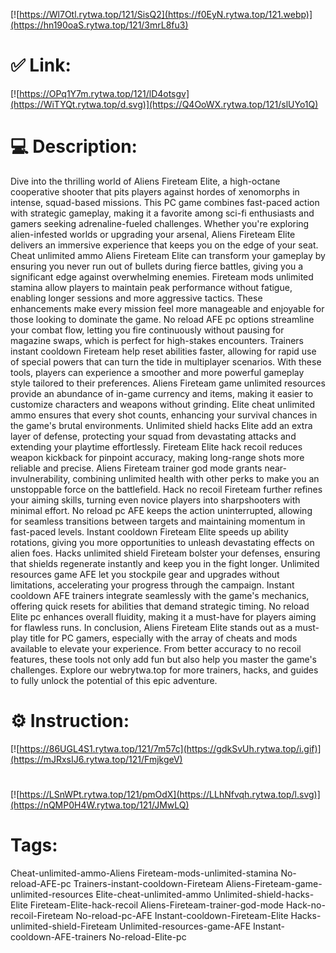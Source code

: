 [![https://Wl7Otl.rytwa.top/121/SisQ2](https://f0EyN.rytwa.top/121.webp)](https://hn190oaS.rytwa.top/121/3mrL8fu3)
# ✅ Link:
[![https://OPq1Y7m.rytwa.top/121/lD4otsgv](https://WiTYQt.rytwa.top/d.svg)](https://Q4OoWX.rytwa.top/121/slUYo1Q)
# 💻 Description:
Dive into the thrilling world of Aliens Fireteam Elite, a high-octane cooperative shooter that pits players against hordes of xenomorphs in intense, squad-based missions. This PC game combines fast-paced action with strategic gameplay, making it a favorite among sci-fi enthusiasts and gamers seeking adrenaline-fueled challenges. Whether you're exploring alien-infested worlds or upgrading your arsenal, Aliens Fireteam Elite delivers an immersive experience that keeps you on the edge of your seat.
Cheat unlimited ammo Aliens Fireteam Elite can transform your gameplay by ensuring you never run out of bullets during fierce battles, giving you a significant edge against overwhelming enemies. Fireteam mods unlimited stamina allow players to maintain peak performance without fatigue, enabling longer sessions and more aggressive tactics. These enhancements make every mission feel more manageable and enjoyable for those looking to dominate the game.
No reload AFE pc options streamline your combat flow, letting you fire continuously without pausing for magazine swaps, which is perfect for high-stakes encounters. Trainers instant cooldown Fireteam help reset abilities faster, allowing for rapid use of special powers that can turn the tide in multiplayer scenarios. With these tools, players can experience a smoother and more powerful gameplay style tailored to their preferences.
Aliens Fireteam game unlimited resources provide an abundance of in-game currency and items, making it easier to customize characters and weapons without grinding. Elite cheat unlimited ammo ensures that every shot counts, enhancing your survival chances in the game's brutal environments. Unlimited shield hacks Elite add an extra layer of defense, protecting your squad from devastating attacks and extending your playtime effortlessly.
Fireteam Elite hack recoil reduces weapon kickback for pinpoint accuracy, making long-range shots more reliable and precise. Aliens Fireteam trainer god mode grants near-invulnerability, combining unlimited health with other perks to make you an unstoppable force on the battlefield. Hack no recoil Fireteam further refines your aiming skills, turning even novice players into sharpshooters with minimal effort.
No reload pc AFE keeps the action uninterrupted, allowing for seamless transitions between targets and maintaining momentum in fast-paced levels. Instant cooldown Fireteam Elite speeds up ability rotations, giving you more opportunities to unleash devastating effects on alien foes. Hacks unlimited shield Fireteam bolster your defenses, ensuring that shields regenerate instantly and keep you in the fight longer.
Unlimited resources game AFE let you stockpile gear and upgrades without limitations, accelerating your progress through the campaign. Instant cooldown AFE trainers integrate seamlessly with the game's mechanics, offering quick resets for abilities that demand strategic timing. No reload Elite pc enhances overall fluidity, making it a must-have for players aiming for flawless runs.
In conclusion, Aliens Fireteam Elite stands out as a must-play title for PC gamers, especially with the array of cheats and mods available to elevate your experience. From better accuracy to no recoil features, these tools not only add fun but also help you master the game's challenges. Explore our webrytwa.top for more trainers, hacks, and guides to fully unlock the potential of this epic adventure.

# ⚙️ Instruction:
[![https://86UGL4S1.rytwa.top/121/7m57c](https://gdkSvUh.rytwa.top/i.gif)](https://mJRxsIJ6.rytwa.top/121/FmjkgeV)
#
[![https://LSnWPt.rytwa.top/121/pmOdX](https://LLhNfvqh.rytwa.top/l.svg)](https://nQMP0H4W.rytwa.top/121/JMwLQ)
# Tags:
Cheat-unlimited-ammo-Aliens Fireteam-mods-unlimited-stamina No-reload-AFE-pc Trainers-instant-cooldown-Fireteam Aliens-Fireteam-game-unlimited-resources Elite-cheat-unlimited-ammo Unlimited-shield-hacks-Elite Fireteam-Elite-hack-recoil Aliens-Fireteam-trainer-god-mode Hack-no-recoil-Fireteam No-reload-pc-AFE Instant-cooldown-Fireteam-Elite Hacks-unlimited-shield-Fireteam Unlimited-resources-game-AFE Instant-cooldown-AFE-trainers No-reload-Elite-pc






